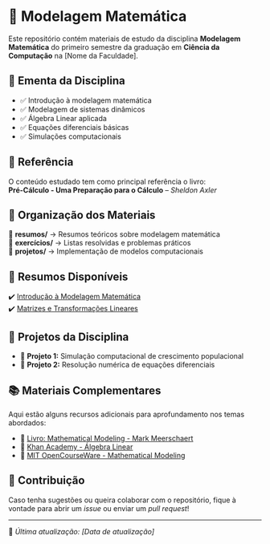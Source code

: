 # 📐 Modelagem Matemática

Este repositório contém materiais de estudo da disciplina **Modelagem Matemática** do primeiro semestre da graduação em **Ciência da Computação** na [Nome da Faculdade].

## 📌 Ementa da Disciplina
- ✅ Introdução à modelagem matemática  
- ✅ Modelagem de sistemas dinâmicos  
- ✅ Álgebra Linear aplicada  
- ✅ Equações diferenciais básicas  
- ✅ Simulações computacionais  

## 📖 Referência
O conteúdo estudado tem como principal referência o livro:  
**Pré-Cálculo - Uma Preparação para o Cálculo** – *Sheldon Axler*

## 📁 Organização dos Materiais
📂 **resumos/** → Resumos teóricos sobre modelagem matemática  
📂 **exercícios/** → Listas resolvidas e problemas práticos  
📂 **projetos/** → Implementação de modelos computacionais  

## 📝 Resumos Disponíveis
✔️ [Introdução à Modelagem Matemática](resumos/modelagem-introducao.md)  
✔️ [Matrizes e Transformações Lineares](resumos/matrizes-transformacoes.md)  

## 🚀 Projetos da Disciplina
- 🔹 **Projeto 1:** Simulação computacional de crescimento populacional  
- 🔹 **Projeto 2:** Resolução numérica de equações diferenciais  

## 📚 Materiais Complementares
Aqui estão alguns recursos adicionais para aprofundamento nos temas abordados:
- 📖 [Livro: Mathematical Modeling - Mark Meerschaert](https://www.amazon.com.br/Mathematical-Modeling-Mark-Meerschaert/dp/0123708575)  
- 🎥 [Khan Academy - Álgebra Linear](https://www.khanacademy.org/math/linear-algebra)  
- 🔗 [MIT OpenCourseWare - Mathematical Modeling](https://ocw.mit.edu/courses/mathematics/18-086-mathematical-modeling-spring-2006/)  

## 🤝 Contribuição
Caso tenha sugestões ou queira colaborar com o repositório, fique à vontade para abrir um *issue* ou enviar um *pull request*!  

---

📌 *Última atualização: [Data de atualização]*